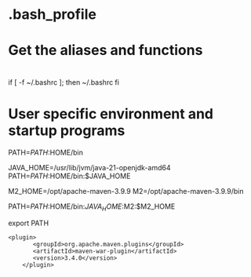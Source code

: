 # .bash_profile
# Get the aliases and functions
#
if [ -f ~/.bashrc ]; then
        ~/.bashrc
fi

# User specific environment and startup programs

PATH=$PATH:$HOME/bin

JAVA_HOME=/usr/lib/jvm/java-21-openjdk-amd64
PATH=$PATH:$HOME/bin:$JAVA_HOME


M2_HOME=/opt/apache-maven-3.9.9
M2=/opt/apache-maven-3.9.9/bin

PATH=$PATH:$HOME/bin:$JAVA_HOME:$M2:$M2_HOME

export PATH







	<plugin>
           <groupId>org.apache.maven.plugins</groupId>
           <artifactId>maven-war-plugin</artifactId>
           <version>3.4.0</version>
        </plugin>





